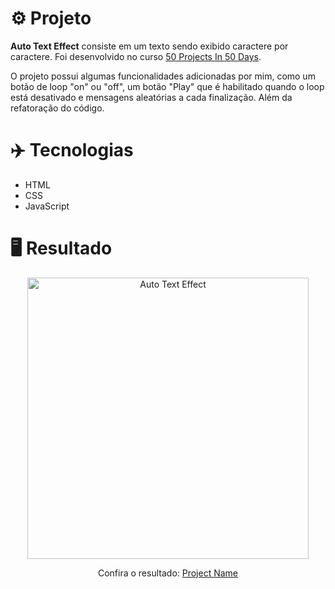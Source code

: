 # ⚙️ Projeto

**Auto Text Effect** consiste em um texto sendo exibido caractere por caractere. Foi desenvolvido no curso <a href="https://www.udemy.com/share/103Pv2AEcYdFxQQXUH">50 Projects In 50 Days</a>.

O projeto possui algumas funcionalidades adicionadas por mim, como um botão de loop "on" ou "off", um botão "Play" que é habilitado quando o loop está desativado e mensagens aleatórias a cada finalização. Além da refatoração do código.

# ✈️ Tecnologias

- HTML
- CSS
- JavaScript

# 🖥️ Resultado

<div align="center">
  <img alt="Auto Text Effect" src="https://i.imgur.com/D73tOpH.png" width="450px">
  <p>Confira o resultado: <a href="https://auto-text-effect-ruuuff.netlify.app">Project Name</a></p>
</div>
